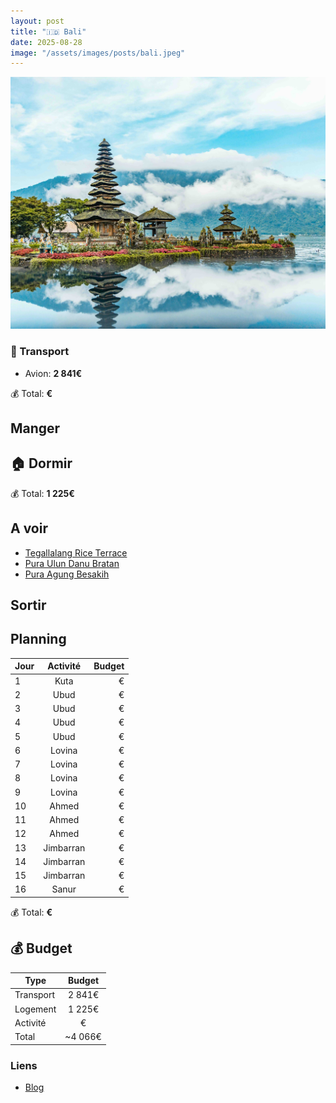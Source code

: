```yaml
---
layout: post
title: "🇮🇩 Bali"
date: 2025-08-28
image: "/assets/images/posts/bali.jpeg"
---
```


![bali](/assets/images/posts/bali.jpeg)

### 🚙 Transport

- Avion: **2 841€**

💰 Total: **€**

## Manger

## 🏠 Dormir

💰 Total: **1 225€**

## A voir

- [Tegallalang Rice Terrace](https://maps.app.goo.gl/Yw8PoxRxGT9F2eEA6)
- [Pura Ulun Danu Bratan](https://maps.app.goo.gl/cZb2pZSPANdzsduz8)
- [Pura Agung Besakih](https://maps.app.goo.gl/pNPrLq22ohvhaSmZ7)

## Sortir

## Planning

| Jour   |      Activité      |  Budget |
|----------|:-------------:|------:|
| 1 | Kuta | € |
| 2 | Ubud | € |
| 3 | Ubud | € |
| 4 | Ubud | € |
| 5 | Ubud | € |
| 6 | Lovina | € |
| 7 | Lovina | € |
| 8 | Lovina | € |
| 9 | Lovina | € |
| 10 | Ahmed | € |
| 11 | Ahmed | € |
| 12 | Ahmed | € |
| 13 | Jimbarran | € |
| 14 | Jimbarran | € |
| 15 | Jimbarran | € |
| 16 | Sanur | € |

💰 Total: **€**

## 💰 Budget

| Type   |      Budget      |
|----------|:-------------:|
| Transport | 2 841€ |
| Logement | 1 225€ |
| Activité | € |
| Total | ~4 066€  |

### Liens

- [Blog](https://www.mifuguemiraison.com/fr/circuit-bali-authentique/)
